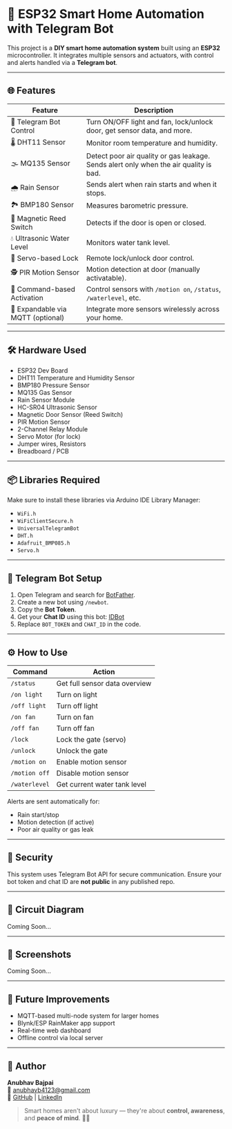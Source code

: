 # 🤖 ESP32 Smart Home Automation with Telegram Bot

This project is a **DIY smart home automation system** built using an **ESP32** microcontroller. It integrates multiple sensors and actuators, with control and alerts handled via a **Telegram bot**.

---

## 🌐 Features

| Feature                      | Description |
|-----------------------------|-------------|
| 📱 Telegram Bot Control      | Turn ON/OFF light and fan, lock/unlock door, get sensor data, and more. |
| 🌡 DHT11 Sensor              | Monitor room temperature and humidity. |
| 🌫 MQ135 Sensor              | Detect poor air quality or gas leakage. Sends alert only when the air quality is bad. |
| 🌧 Rain Sensor               | Sends alert when rain starts and when it stops. |
| 🏞 BMP180 Sensor             | Measures barometric pressure. |
| 🚪 Magnetic Reed Switch      | Detects if the door is open or closed. |
| 💧 Ultrasonic Water Level    | Monitors water tank level. |
| 🔐 Servo-based Lock          | Remote lock/unlock door control. |
| 🕵️ PIR Motion Sensor         | Motion detection at door (manually activatable). |
| 🧠 Command-based Activation  | Control sensors with `/motion on`, `/status`, `/waterlevel`, etc. |
| 📡 Expandable via MQTT (optional) | Integrate more sensors wirelessly across your home. |

---

## 🛠 Hardware Used

- ESP32 Dev Board
- DHT11 Temperature and Humidity Sensor
- BMP180 Pressure Sensor
- MQ135 Gas Sensor
- Rain Sensor Module
- HC-SR04 Ultrasonic Sensor
- Magnetic Door Sensor (Reed Switch)
- PIR Motion Sensor
- 2-Channel Relay Module
- Servo Motor (for lock)
- Jumper wires, Resistors
- Breadboard / PCB

---

## 📦 Libraries Required

Make sure to install these libraries via Arduino IDE Library Manager:

- `WiFi.h`
- `WiFiClientSecure.h`
- `UniversalTelegramBot`
- `DHT.h`
- `Adafruit_BMP085.h`
- `Servo.h`

---

## 📲 Telegram Bot Setup

1. Open Telegram and search for [BotFather](https://t.me/BotFather).
2. Create a new bot using `/newbot`.
3. Copy the **Bot Token**.
4. Get your **Chat ID** using this bot: [IDBot](https://t.me/myidbot)
5. Replace `BOT_TOKEN` and `CHAT_ID` in the code.

---

## ⚙️ How to Use

| Command           | Action |
|-------------------|--------|
| `/status`         | Get full sensor data overview |
| `/on light`       | Turn on light |
| `/off light`      | Turn off light |
| `/on fan`         | Turn on fan |
| `/off fan`        | Turn off fan |
| `/lock`           | Lock the gate (servo) |
| `/unlock`         | Unlock the gate |
| `/motion on`      | Enable motion sensor |
| `/motion off`     | Disable motion sensor |
| `/waterlevel`     | Get current water tank level |

Alerts are sent automatically for:
- Rain start/stop
- Motion detection (if active)
- Poor air quality or gas leak

---

## 🔐 Security

This system uses Telegram Bot API for secure communication. Ensure your bot token and chat ID are **not public** in any published repo.

---

## 🔌 Circuit Diagram

Coming Soon...

---

## 📸 Screenshots

Coming Soon...

---

## 📡 Future Improvements

- MQTT-based multi-node system for larger homes
- Blynk/ESP RainMaker app support
- Real-time web dashboard
- Offline control via local server

---

## 🙌 Author

**Anubhav Bajpai**  
📧 anubhavb4123@gmail.com  
🔗 [GitHub](https://github.com/anubhavb4123) | [LinkedIn](https://www.linkedin.com/in/anubhav-bajpai-12318032b)


> Smart homes aren't about luxury — they're about **control, awareness**, and **peace of mind**. 🧠🏡
